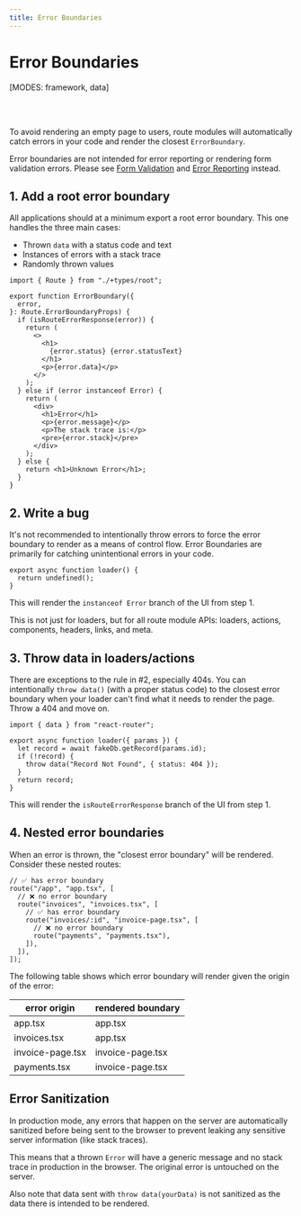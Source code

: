 ```yaml
---
title: Error Boundaries
---
```


# Error Boundaries

[MODES: framework, data]

<br/>
<br/>

To avoid rendering an empty page to users, route modules will automatically catch errors in your code and render the closest `ErrorBoundary`.

Error boundaries are not intended for error reporting or rendering form validation errors. Please see [Form Validation](./form-validation) and [Error Reporting](./error-reporting) instead.

## 1. Add a root error boundary

All applications should at a minimum export a root error boundary. This one handles the three main cases:

- Thrown `data` with a status code and text
- Instances of errors with a stack trace
- Randomly thrown values

```tsx filename=root.tsx
import { Route } from "./+types/root";

export function ErrorBoundary({
  error,
}: Route.ErrorBoundaryProps) {
  if (isRouteErrorResponse(error)) {
    return (
      <>
        <h1>
          {error.status} {error.statusText}
        </h1>
        <p>{error.data}</p>
      </>
    );
  } else if (error instanceof Error) {
    return (
      <div>
        <h1>Error</h1>
        <p>{error.message}</p>
        <p>The stack trace is:</p>
        <pre>{error.stack}</pre>
      </div>
    );
  } else {
    return <h1>Unknown Error</h1>;
  }
}
```

## 2. Write a bug

It's not recommended to intentionally throw errors to force the error boundary to render as a means of control flow. Error Boundaries are primarily for catching unintentional errors in your code.

```tsx
export async function loader() {
  return undefined();
}
```

This will render the `instanceof Error` branch of the UI from step 1.

This is not just for loaders, but for all route module APIs: loaders, actions, components, headers, links, and meta.

## 3. Throw data in loaders/actions

There are exceptions to the rule in #2, especially 404s. You can intentionally `throw data()` (with a proper status code) to the closest error boundary when your loader can't find what it needs to render the page. Throw a 404 and move on.

```tsx
import { data } from "react-router";

export async function loader({ params }) {
  let record = await fakeDb.getRecord(params.id);
  if (!record) {
    throw data("Record Not Found", { status: 404 });
  }
  return record;
}
```

This will render the `isRouteErrorResponse` branch of the UI from step 1.

## 4. Nested error boundaries

When an error is thrown, the "closest error boundary" will be rendered. Consider these nested routes:

```tsx filename="routes.ts"
// ✅ has error boundary
route("/app", "app.tsx", [
  // ❌ no error boundary
  route("invoices", "invoices.tsx", [
    // ✅ has error boundary
    route("invoices/:id", "invoice-page.tsx", [
      // ❌ no error boundary
      route("payments", "payments.tsx"),
    ]),
  ]),
]);
```

The following table shows which error boundary will render given the origin of the error:

| error origin     | rendered boundary |
| ---------------- | ----------------- |
| app.tsx          | app.tsx           |
| invoices.tsx     | app.tsx           |
| invoice-page.tsx | invoice-page.tsx  |
| payments.tsx     | invoice-page.tsx  |

## Error Sanitization

In production mode, any errors that happen on the server are automatically sanitized before being sent to the browser to prevent leaking any sensitive server information (like stack traces).

This means that a thrown `Error` will have a generic message and no stack trace in production in the browser. The original error is untouched on the server.

Also note that data sent with `throw data(yourData)` is not sanitized as the data there is intended to be rendered.
